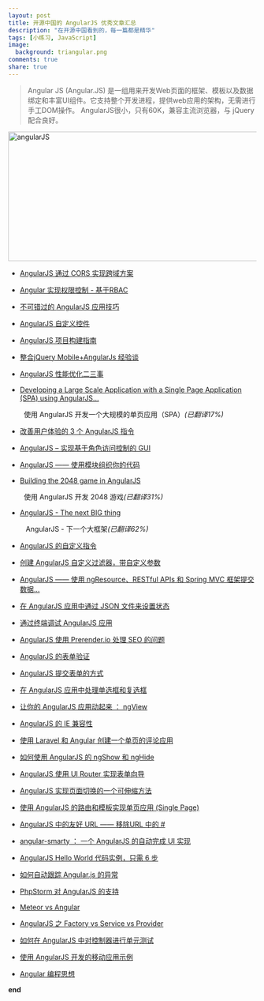 ```yaml
---
layout: post
title: 开源中国的 AngularJS 优秀文章汇总
description: "在开源中国看到的，每一篇都是精华"
tags: [小练习, JavaScript]
image:
  background: triangular.png
comments: true
share: true
---
```


>Angular JS (Angular.JS) 是一组用来开发Web页面的框架、模板以及数据绑定和丰富UI组件。它支持整个开发进程，提供web应用的架构，无需进行手工DOM操作。 AngularJS很小，只有60K，兼容主流浏览器，与 jQuery 配合良好。

<image src="http://www.oschina.net/uploads/img/201101/20193253_4wJ1.gif" width="582" height="262" alt="angularJS" />

<!--more-->

<ul><li><p><a href="http://my.oschina.net/blogshi/blog/303758" title="【每日一博】AngularJS 通过 CORS 实现跨域方案">AngularJS 通过 CORS 实现跨域方案</a></p></li><li><p><a href="http://my.oschina.net/blogshi/blog/300595" title="【每日一博】Angular 实现权限控制 - 基于RBAC">Angular 实现权限控制 - 基于RBAC</a></p></li><li><p><a href="http://my.oschina.net/blogshi/blog/293631" title="【每日一博】不可错过的 AngularJS 应用技巧">不可错过的 <span class="highlight">AngularJS</span> 应用技巧</a></p></li><li><p><a href="http://my.oschina.net/ilivebox/blog/289670" title="【每日一博】AngularJS 自定义控件"><span class="highlight">AngularJS</span> 自定义控件</a></p></li><li><p><a href="http://my.oschina.net/blogshi/blog/280400" title="【每日一博】AngularJS 项目构建指南"><span class="highlight">AngularJS</span> 项目构建指南</a></p></li><li><p><a target="_blank" href="http://my.oschina.net/trumanspace/blog/207449">整合jQuery Mobile+AngularJs 经验谈</a></p></li><li><p><a href="http://www.oschina.net/translate/angularjs-performance-improvement" target="_blank" title="AngularJS 性能优化二三事">AngularJS 性能优化二三事</a></p></li><li><p><a href="http://www.oschina.net/translate/developing-a-large-scale-application-with-a-single" target="_blank" title="Developing a Large Scale Application with a Single Page Application (SPA) using AngularJS">Developing a Large Scale Application with a Single Page Application (SPA) using AngularJS...</a></p><p>&nbsp; 使用 AngularJS 开发一个大规模的单页应用（SPA）<em>(已翻译17%)</em></p></li><li><p><a href="http://www.oschina.net/translate/better-ux-with-angularjs-directives" target="_blank" title="改善用户体验的 3 个 AngularJS 指令">改善用户体验的 3 个 AngularJS 指令</a></p></li><li><p><a href="http://www.oschina.net/translate/angularjs-role-based-access-on-gui" target="_blank" title="AngularJS – 实现基于角色访问控制的 GUI">AngularJS – 实现基于角色访问控制的 GUI</a></p></li><li><p><a href="http://www.oschina.net/translate/angularjs-organizing-your-code-with-modules" target="_blank" title="AngularJS —— 使用模块组织你的代码">AngularJS —— 使用模块组织你的代码</a></p></li><li><p><a href="http://www.oschina.net/translate/building-2048-in-angularjs" target="_blank" title="Building the 2048 game in AngularJS">Building the 2048 game in AngularJS</a></p><p>&nbsp; 使用 AngularJS 开发 2048 游戏<em>(已翻译31%)</em></p></li><li><p><a href="http://www.oschina.net/translate/angularjs-the-next-big-thing" target="_blank" title="AngularJS - The next BIG thing">AngularJS - The next BIG thing</a></p><p>&nbsp;&nbsp; AngularJS - 下一个大框架<em>(已翻译62%)</em></p></li><li><p><a href="http://www.oschina.net/translate/custom-directives-in-angularjs" target="_blank" title="AngularJS 的自定义指令">AngularJS 的自定义指令</a></p></li><li><p><a href="http://www.oschina.net/translate/angularjs-filter-creating-custom-filter" target="_blank" title="创建 AngularJS 自定义过滤器，带自定义参数">创建 AngularJS 自定义过滤器，带自定义参数</a></p></li><li><p><a href="http://www.oschina.net/translate/post-data-ngresource-restful-apis-spring-mvc" target="_blank" title="AngularJS —— 使用 ngResource、RESTful APIs 和 Spring MVC 框架提交数据">AngularJS —— 使用 ngResource、RESTful APIs 和 Spring MVC 框架提交数据...</a></p></li><li><p><a href="http://www.oschina.net/translate/setting-up-states-from-a-json-file-in-angularjs-applications" target="_blank" title="在 AngularJS 应用中通过 JSON 文件来设置状态">在 AngularJS 应用中通过 JSON 文件来设置状态</a></p></li><li><p><a href="http://www.oschina.net/translate/angularjs-console" target="_blank" title="通过终端调试 AngularJS 应用">通过终端调试 AngularJS 应用</a></p></li><li><p><a href="http://www.oschina.net/translate/angularjs-seo-with-prerender-io" target="_blank" title="AngularJS 使用 Prerender.io 处理 SEO 的问题">AngularJS 使用 Prerender.io 处理 SEO 的问题</a></p></li><li><p><a href="http://www.oschina.net/translate/angularjs-form-validation" target="_blank" title="AngularJS 的表单验证">AngularJS 的表单验证</a></p></li><li><p><a href="http://www.oschina.net/translate/submitting-ajax-forms-the-angularjs-way" target="_blank" title="AngularJS 提交表单的方式">AngularJS 提交表单的方式</a></p></li><li><p><a href="http://www.oschina.net/translate/handling-checkboxes-and-radio-buttons-in-angular-forms" target="_blank" title="在 AngularJS 应用中处理单选框和复选框">在 AngularJS 应用中处理单选框和复选框</a></p></li><li><p><a href="http://www.oschina.net/translate/animating-angularjs-apps-ngview" target="_blank" title="让你的 AngularJS 应用动起来 ： ngView">让你的 AngularJS 应用动起来 ： ngView</a></p></li><li><p><a href="http://www.oschina.net/translate/angularjs-ie-compatibility" target="_blank" title="AngularJS 的 IE 兼容性">AngularJS 的 IE 兼容性</a></p></li><li><p><a href="http://www.oschina.net/translate/create-a-laravel-and-angular-single-page-comment-application" target="_blank" title="使用 Laravel 和 Angular 创建一个单页的评论应用">使用 Laravel 和 Angular 创建一个单页的评论应用</a></p></li><li><p><a href="http://www.oschina.net/translate/how-to-use-ngshow-and-nghide" target="_blank" title="如何使用 AngularJS 的 ngShow 和 ngHide">如何使用 AngularJS 的 ngShow 和 ngHide</a></p></li><li><p><a href="http://www.oschina.net/translate/angularjs-multi-step-form-using-ui-router" target="_blank" title="AngularJS 使用 UI Router 实现表单向导">AngularJS 使用 UI Router 实现表单向导</a></p></li><li><p><a href="http://www.oschina.net/translate/scalable-approach-page-transitions-angularjs" target="_blank" title="AngularJS 实现页面切换的一个可伸缩方法">AngularJS 实现页面切换的一个可伸缩方法</a></p></li><li><p><a href="http://www.oschina.net/translate/single-page-apps-with-angularjs-routing-and-templating" target="_blank" title="使用 AngularJS 的路由和模板实现单页应用 (Single Page)">使用 AngularJS 的路由和模板实现单页应用 (Single Page)</a></p></li><li><p><a href="http://www.oschina.net/translate/pretty-urls-in-angularjs-removing-the-hashtag" target="_blank" title="AngularJS 中的友好 URL —— 移除URL 中的 #">AngularJS 中的友好 URL —— 移除URL 中的 #</a></p></li><li><p><a href="http://www.oschina.net/translate/autocomplete-ui-in-angularjs" target="_blank" title="angular-smarty ： 一个 AngularJS 的自动完成 UI 实现">angular-smarty ： 一个 AngularJS 的自动完成 UI 实现</a></p></li><li><p><a href="http://www.oschina.net/translate/angularjs-hello-world-code-example" target="_blank" title="AngularJS Hello World 代码实例，只需 6 步">AngularJS Hello World 代码实例，只需 6 步</a></p></li><li><p><a href="http://www.oschina.net/translate/track-angular-js-exceptions-automatically" target="_blank" title="如何自动跟踪 Angular.js 的异常">如何自动跟踪 Angular.js 的异常</a></p></li><li><p><a href="http://www.oschina.net/translate/angularjs-support-in-phpstorm" target="_blank" title="PhpStorm 对 AngularJS 的支持">PhpStorm 对 AngularJS 的支持</a></p></li><li><p><a href="http://www.oschina.net/translate/meteor-vs-angular" target="_blank" title="Meteor vs Angular">Meteor vs Angular</a></p></li><li><p><a href="http://www.oschina.net/translate/angularjs-factory-vs-service-vs-provider" target="_blank" title="AngularJS 之 Factory vs Service vs Provider">AngularJS 之 Factory vs Service vs Provider</a></p></li><li><p><a href="http://www.oschina.net/translate/how-to-unit-test-controllers-in-angularjs-without-setting-your-hair-on-fire" target="_blank" title="如何在 AngularJS 中对控制器进行单元测试">如何在 AngularJS 中对控制器进行单元测试</a></p></li><li><p><a href="http://www.oschina.net/translate/sample-mobile-application-with-angularjs" target="_blank" title="使用 AngularJS 开发的移动应用示例">使用 AngularJS 开发的移动应用示例</a></p></li><li><p><a href="http://www.oschina.net/translate/the-angular-way" target="_blank" title="Angular 编程思想 ">Angular 编程思想</a></p></li></ul>
<strong>end</strong>